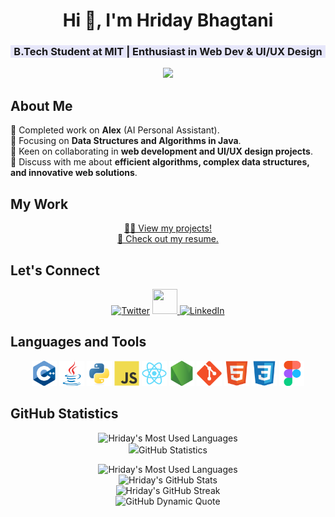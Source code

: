 <h1 align="center">Hi 👋, I'm Hriday Bhagtani</h1>
<h3 align="center" style="background-color:#E6E6FA;">B.Tech Student at MIT | Enthusiast in Web Dev & UI/UX Design</h3>

<p align="center">
  <img src="https://media.giphy.com/media/v1.Y2lkPTc5MGI3NjExcXF4NHhuazN1eDhrbmxhcmZneXIxb3N6NXY1cWViMjJ4eDhha2NhNCZlcD12MV9pbnRlcm5hbF9naWZfYnlfaWQmY3Q9Zw/oSjA9HcU0iIXm/giphy.gif">
</p>

## About Me
🔭 Completed work on **Alex** (AI Personal Assistant).  
🌱 Focusing on **Data Structures and Algorithms in Java**.  
👯 Keen on collaborating in **web development and UI/UX design projects**.  
💬 Discuss with me about **efficient algorithms, complex data structures, and innovative web solutions**.  

## My Work
<p align="center">
  <a href="https://hridxyz.me/">👨‍💻 View my projects!</a><br>
  <a href="https://docs.google.com/document/d/1Ofr3SP3ZDAESPNlugQO2Nl2Prs8D-ei7ToGtAYOWpws/edit?usp=sharing">📄 Check out my resume.</a>
</p>

## Let's Connect
<p align="center">
  <a href="https://twitter.com/bhagtanihriday" target="_blank"><img src="https://raw.githubusercontent.com/rahuldkjain/github-profile-readme-generator/master/src/images/icons/Social/twitter.svg" alt="Twitter" height="40" width="40" /></a>  
  <a href="mailto:hridayparas@gmail.com">
    <img src="https://github.com/Hridxyz/hridxyz/assets/96878347/0f991469-2940-4827-90aa-569d81b9dddb" height="40" width="40">
  </a>  
  <a href="https://linkedin.com/in/hridaybhagtani" target="_blank"><img src="https://raw.githubusercontent.com/rahuldkjain/github-profile-readme-generator/master/src/images/icons/Social/linked-in-alt.svg" alt="LinkedIn" height="40" width="40" /></a>
</p>

## Languages and Tools
<p align="center">
  <img src="https://raw.githubusercontent.com/devicons/devicon/master/icons/cplusplus/cplusplus-original.svg" alt="C++" width="40" height="40"/>
  <img src="https://raw.githubusercontent.com/devicons/devicon/master/icons/java/java-original.svg" alt="Java" width="40" height="40"/>
  <img src="https://raw.githubusercontent.com/devicons/devicon/master/icons/python/python-original.svg" alt="Python" width="40" height="40"/>
  <img src="https://raw.githubusercontent.com/devicons/devicon/master/icons/javascript/javascript-original.svg" alt="JavaScript" width="40" height="40"/>
  <img src="https://raw.githubusercontent.com/devicons/devicon/master/icons/react/react-original.svg" alt="React" width="40" height="40"/>
  <img src="https://raw.githubusercontent.com/devicons/devicon/master/icons/nodejs/nodejs-original.svg" alt="NodeJS" width="40" height="40"/>
  <img src="https://raw.githubusercontent.com/devicons/devicon/master/icons/git/git-original.svg" alt="Git" width="40" height="40"/>
  <img src="https://raw.githubusercontent.com/devicons/devicon/master/icons/html5/html5-original.svg" alt="HTML5" width="40" height="40"/>
  <img src="https://raw.githubusercontent.com/devicons/devicon/master/icons/css3/css3-original.svg" alt="CSS3" width="40" height="40"/>
  <img src="https://raw.githubusercontent.com/devicons/devicon/master/icons/figma/figma-original.svg" alt="Figma" width="40" height="40"/>
</p>

## GitHub Statistics
<p align="center">
   <img src="https://github-readme-stats.vercel.app/api/top-langs/?username=hridxyz&layout=compact&theme=radical" alt="Hriday's Most Used Languages" width="400"/>
  <br>
  <img src="https://github-readme-stats.vercel.app/api?username=hridxyz&show_icons=true



## GitHub Statistics
<p align="center">
   <img src="https://github-readme-stats.vercel.app/api/top-langs/?username=hridxyz&layout=compact&theme=radical" alt="Hriday's Most Used Languages" width="400"/>
  <br>
  <img src="https://github-readme-stats.vercel.app/api?username=hridxyz&show_icons=true&include_all_commits=true&count_private=true&theme=radical" alt="Hriday's GitHub Stats" width="400"/>
  <br>
  <img src="https://github-readme-streak-stats.herokuapp.com/?user=hridxyz&theme=radical" alt="Hriday's GitHub Streak" width="400"/>
  <br>
  <img src="https://quotes-github-readme.vercel.app/api?type=horizontal&theme=dark" alt="GitHub Dynamic Quote" />
</p>

